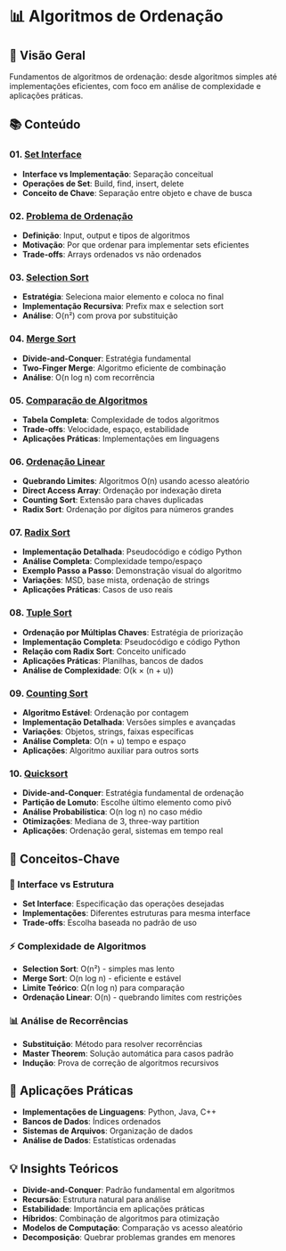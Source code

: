 # 📊 Algoritmos de Ordenação

## 🎯 Visão Geral
Fundamentos de algoritmos de ordenação: desde algoritmos simples até implementações eficientes, com foco em análise de complexidade e aplicações práticas.

## 📚 Conteúdo

### 01. [Set Interface](./01.%20Set%20Interface.md)
- **Interface vs Implementação**: Separação conceitual
- **Operações de Set**: Build, find, insert, delete
- **Conceito de Chave**: Separação entre objeto e chave de busca

### 02. [Problema de Ordenação](./02.%20Problema%20de%20Ordenação.md)
- **Definição**: Input, output e tipos de algoritmos
- **Motivação**: Por que ordenar para implementar sets eficientes
- **Trade-offs**: Arrays ordenados vs não ordenados

### 03. [Selection Sort](./03.%20Selection%20Sort.md)
- **Estratégia**: Seleciona maior elemento e coloca no final
- **Implementação Recursiva**: Prefix max e selection sort
- **Análise**: O(n²) com prova por substituição

### 04. [Merge Sort](../04.%20Algoritmos%20Recursivos/01.%20Merge%20Sort.md)
- **Divide-and-Conquer**: Estratégia fundamental
- **Two-Finger Merge**: Algoritmo eficiente de combinação
- **Análise**: O(n log n) com recorrência

### 05. [Comparação de Algoritmos](./05.%20Comparação%20de%20Algoritmos.md)
- **Tabela Completa**: Complexidade de todos algoritmos
- **Trade-offs**: Velocidade, espaço, estabilidade
- **Aplicações Práticas**: Implementações em linguagens

### 06. [Ordenação Linear](./06.%20Ordenação%20Linear.md)
- **Quebrando Limites**: Algoritmos O(n) usando acesso aleatório
- **Direct Access Array**: Ordenação por indexação direta
- **Counting Sort**: Extensão para chaves duplicadas
- **Radix Sort**: Ordenação por dígitos para números grandes

### 07. [Radix Sort](./07.%20Radix%20Sort.md)
- **Implementação Detalhada**: Pseudocódigo e código Python
- **Análise Completa**: Complexidade tempo/espaço
- **Exemplo Passo a Passo**: Demonstração visual do algoritmo
- **Variações**: MSD, base mista, ordenação de strings
- **Aplicações Práticas**: Casos de uso reais

### 08. [Tuple Sort](./08.%20Tuple%20Sort.md)
- **Ordenação por Múltiplas Chaves**: Estratégia de priorização
- **Implementação Completa**: Pseudocódigo e código Python
- **Relação com Radix Sort**: Conceito unificado
- **Aplicações Práticas**: Planilhas, bancos de dados
- **Análise de Complexidade**: O(k × (n + u))

### 09. [Counting Sort](./09.%20Counting%20Sort.md)
- **Algoritmo Estável**: Ordenação por contagem
- **Implementação Detalhada**: Versões simples e avançadas
- **Variações**: Objetos, strings, faixas específicas
- **Análise Completa**: O(n + u) tempo e espaço
- **Aplicações**: Algoritmo auxiliar para outros sorts

### 10. [Quicksort](./10.%20Quicksort.md)
- **Divide-and-Conquer**: Estratégia fundamental de ordenação
- **Partição de Lomuto**: Escolhe último elemento como pivô
- **Análise Probabilística**: O(n log n) no caso médio
- **Otimizações**: Mediana de 3, three-way partition
- **Aplicações**: Ordenação geral, sistemas em tempo real

## 🎯 Conceitos-Chave

### 🔧 Interface vs Estrutura
- **Set Interface**: Especificação das operações desejadas
- **Implementações**: Diferentes estruturas para mesma interface
- **Trade-offs**: Escolha baseada no padrão de uso

### ⚡ Complexidade de Algoritmos
- **Selection Sort**: O(n²) - simples mas lento
- **Merge Sort**: O(n log n) - eficiente e estável
- **Limite Teórico**: Ω(n log n) para comparação
- **Ordenação Linear**: O(n) - quebrando limites com restrições

### 📊 Análise de Recorrências
- **Substituição**: Método para resolver recorrências
- **Master Theorem**: Solução automática para casos padrão
- **Indução**: Prova de correção de algoritmos recursivos

## 🚀 Aplicações Práticas
- **Implementações de Linguagens**: Python, Java, C++
- **Bancos de Dados**: Índices ordenados
- **Sistemas de Arquivos**: Organização de dados
- **Análise de Dados**: Estatísticas ordenadas

## 💡 Insights Teóricos
- **Divide-and-Conquer**: Padrão fundamental em algoritmos
- **Recursão**: Estrutura natural para análise
- **Estabilidade**: Importância em aplicações práticas
- **Híbridos**: Combinação de algoritmos para otimização
- **Modelos de Computação**: Comparação vs acesso aleatório
- **Decomposição**: Quebrar problemas grandes em menores 